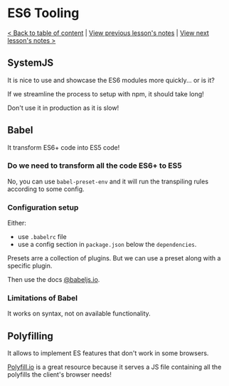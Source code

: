 # ES6 Tooling

[< Back to table of content](../README.md) |
[View previous lesson's notes](../13-JavaScript.Modules.and.Using.npm/Lesson.notes.md) |
[View next lesson's notes >](../15-Classes/Lesson.notes.md)

## SystemJS

It is nice to use and showcase the ES6 modules more quickly... or is it?

If we streamline the process to setup with npm, it should take long!

Don't use it in production as it is slow!

## Babel

It transform ES6+ code into ES5 code!

### Do we need to transform all the code ES6+ to ES5

No, you can use `babel-preset-env` and it will run the transpiling rules according to some config.

### Configuration setup

Either:

- use `.babelrc` file
- use a config section in `package.json` below the `dependencies`.

Presets arre a collection of plugins.
But we can use a preset along with a specific plugin.

Then use the docs [@babeljs.io](https://babeljs.io/).

### Limitations of Babel

It works on syntax, not on available functionality.

## Polyfilling

It allows to implement ES features that don't work in some browsers.

[Polyfill.io](https://polyfill.io/v3/url-builder/) is a great resource because it serves a JS file containing all the polyfills the client's browser needs!
